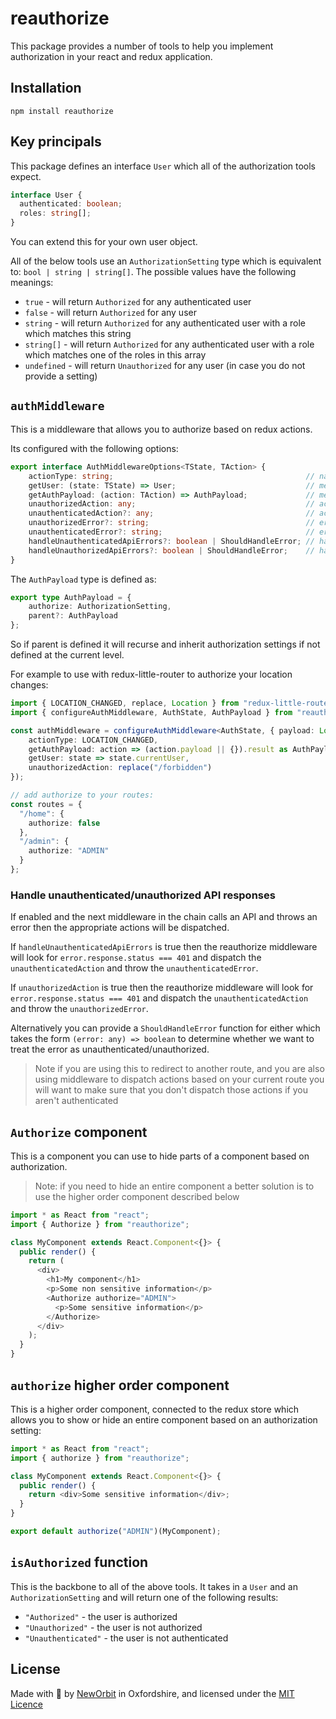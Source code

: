 # reauthorize

This package provides a number of tools to help you implement authorization in your react and redux application.

## Installation

`npm install reauthorize`

## Key principals

This package defines an interface `User` which all of the authorization tools expect.
```ts
interface User {
  authenticated: boolean;
  roles: string[];
}
```

You can extend this for your own user object.

All of the below tools use an `AuthorizationSetting` type which is equivalent to: `bool | string | string[]`.  The possible values have the following meanings:
 - `true` - will return `Authorized` for any authenticated user
 - `false` - will return `Authorized` for any user
 - `string` - will return `Authorized` for any authenticated user with a role which matches this string
 - `string[]` - will return `Authorized` for any authenticated user with a role which matches one of the roles in this array
 - `undefined` - will return `Unauthorized` for any user (in case you do not provide a setting)

## `authMiddleware`

This is a middleware that allows you to authorize based on redux actions.

Its configured with the following options:

```ts
export interface AuthMiddlewareOptions<TState, TAction> {
    actionType: string;                                           // name of action to monitor
    getUser: (state: TState) => User;                             // method to get the current user from the state
    getAuthPayload: (action: TAction) => AuthPayload;             // method to get the payload from the action
    unauthorizedAction: any;                                      // action to dispatch if unauthorized
    unauthenticatedAction?: any;                                  // action to dispatch if unauthenticated (unauthorized will be used if undefined)
    unauthorizedError?: string;                                   // error message to throw when unauthorized
    unauthenticatedError?: string;                                // error message to throw when authenticated
    handleUnauthenticatedApiErrors?: boolean | ShouldHandleError; // handle unauthenticated errors from api requests (see below)
    handleUnauthorizedApiErrors?: boolean | ShouldHandleError;    // handle unauthorized errors from api requests (see below)
}
```

The `AuthPayload` type is defined as:
```ts
export type AuthPayload = {
    authorize: AuthorizationSetting,
    parent?: AuthPayload
};
```

So if parent is defined it will recurse and inherit authorization settings if not defined at the current level.

For example to use with redux-little-router to authorize your location changes:
```ts
import { LOCATION_CHANGED, replace, Location } from "redux-little-router";
import { configureAuthMiddleware, AuthState, AuthPayload } from "reauthorize";

const authMiddleware = configureAuthMiddleware<AuthState, { payload: Location }>({
    actionType: LOCATION_CHANGED,
    getAuthPayload: action => (action.payload || {}).result as AuthPayload,
    getUser: state => state.currentUser,
    unauthorizedAction: replace("/forbidden")
});

// add authorize to your routes:
const routes = {
  "/home": {
    authorize: false
  },
  "/admin": {
    authorize: "ADMIN"
  }
};
```

### Handle unauthenticated/unauthorized API responses

If enabled and the next middleware in the chain calls an API and throws an error then the appropriate actions will be dispatched.

If `handleUnauthenticatedApiErrors` is true then the reauthorize middleware will look for `error.response.status === 401` and dispatch the `unauthenticatedAction` and throw the `unauthenticatedError`.

If `unauthorizedAction` is true then the reauthorize middleware will look for `error.response.status === 401` and dispatch the `unauthenticatedAction` and throw the `unauthorizedError`.

Alternatively you can provide a `ShouldHandleError` function for either which takes the form `(error: any) => boolean` to determine whether we want to treat the error as unauthenticated/unauthorized.

> Note if you are using this to redirect to another route, and you are also using middleware to dispatch actions based on your current route you will want to make sure that you don't dispatch those actions if you aren't authenticated

## `Authorize` component

This is a component you can use to hide parts of a component based on authorization.

> Note: if you need to hide an entire component a better solution is to use the higher order component described below

```ts
import * as React from "react";
import { Authorize } from "reauthorize";

class MyComponent extends React.Component<{}> {
  public render() {
    return (
      <div>
        <h1>My component</h1>
        <p>Some non sensitive information</p>
        <Authorize authorize="ADMIN">
          <p>Some sensitive information</p>
        </Authorize>
      </div>
    );
  }
}
```

## `authorize` higher order component

This is a higher order component, connected to the redux store which allows you to show or hide an entire component based on an authorization setting:

```ts
import * as React from "react";
import { authorize } from "reauthorize";

class MyComponent extends React.Component<{}> {
  public render() {
    return <div>Some sensitive information</div>;
  }
}

export default authorize("ADMIN")(MyComponent);
```

## `isAuthorized` function

This is the backbone to all of the above tools.  It takes in a `User` and  an `AuthorizationSetting` and will return one of the following results:
 - `"Authorized"` - the user is authorized
 - `"Unauthorized"` - the user is not authorized
 - `"Unauthenticated"` - the user is not authenticated

## License

Made with :sparkling_heart: by [NewOrbit](https://www.neworbit.co.uk/) in Oxfordshire, and licensed under the [MIT Licence](LICENSE)
